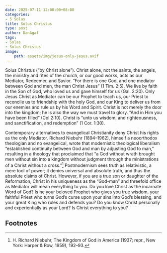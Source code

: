 ```yaml
---
date: 2025-07-11 12:00:00+08:00
categories:
- 5 Solas
title: Solus Christus
type: post
author: DanAgaf
tags:
- Solas
- Solus Christus
image:
    path: assets/img/jesus-only-jesus.avif
---
```


Solus Christus (“by Christ alone”). Christ alone, not the saints, the angels, the ministry and rites of the church, or our good works, acts as our Mediator, Redeemer, and Savior. “For there is one God, and one mediator between God and men, the man Christ Jesus” (1 Tim. 2:5). We live by faith in the Son of God, who loved us and gave himself for us (Gal. 2:20). Only Jesus Christ as Mediator can be our Prophet to teach us, our Priest to reconcile us to friendship with the holy God, and our King to deliver us from our enemies and rule us by his Word and Spirit. Christ is not merely the door into the kingdom; he is also the way we must travel to glory. “And in Him you have been filled” (Col 2:10). Christ is “unto us wisdom, and righteousness, and sanctification, and redemption” (1 Cor. 1:30).

Contemporary alternatives to evangelical Christianity deny Christ his rights as the only Mediator. Richard Niebuhr (1894–1962), himself a neoorthodox theologian and no evangelical, wrote that modernistic theological liberalism “established continuity between God and man by adjusting God to man,” resulting in a theology that proclaimed that “a God without wrath brought men without sin into a kingdom without judgment through the ministrations of a Christ without a cross.”[^1] Postmodernism sees truth as relativistic, a mere tool of power; it denies universal and absolute truth, and thus the absolute claims of Christ. However, if you are a true son or daughter of the Reformation, Christ in his uniqueness as the “God-man” and threefold office as Mediator will mean everything to you. Do you love Christ as the incarnate Word of God? Is he your beloved Prophet who gives you true wisdom, your faithful Priest who turns God’s curse upon your sins into God’s blessing, and your great King who rules and defends you? Do you know Christ personally and experientially as your Lord? Is Christ everything to you?

## Footnotes

[^1]: H. Richard Niebuhr, The Kingdom of God in America (1937; repr., New York: Harper & Row, 1959), 192–93.